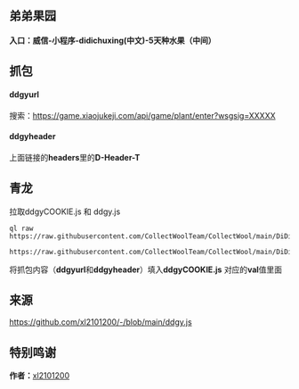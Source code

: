 ## 弟弟果园
#### 入口：威信-小程序-didichuxing(中文)-5天种水果（中间）

## 抓包
#### ddgyurl
搜索：https://game.xiaojukeji.com/api/game/plant/enter?wsgsig=XXXXX
#### ddgyheader
上面链接的**headers**里的**D-Header-T**

## 青龙
拉取ddgyCOOKIE.js 和 ddgy.js
```
ql raw https://raw.githubusercontent.com/CollectWoolTeam/CollectWool/main/DiDiGuoYuan/ddgy.js
```
```
https://raw.githubusercontent.com/CollectWoolTeam/CollectWool/main/DiDiGuoYuan/ddgyCOOKIE.js
```
将抓包内容（**ddgyurl**和**ddgyheader**）填入**ddgyCOOKIE.js** 对应的**val**值里面

## 来源
https://github.com/xl2101200/-/blob/main/ddgy.js

## 特别鸣谢
**作者：**[xl2101200](https://github.com/xl2101200)
